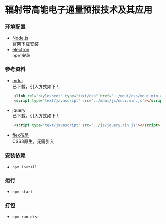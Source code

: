 # 辐射带高能电子通量预报技术及其应用

### 环境配置
- [Node.js](https://nodejs.org/en/download/) \
官网下载安装
- [electron](https://www.electronjs.org/docs) \
npm安装

### 参考资料
- [mdui](https://www.mdui.org/docs/introduction) \
已下载，引入方式如下 \
```html
    <link rel="stylesheet" type="text/css" href="../mdui/css/mdui.min.css">
    <script type="text/javascript" src="../mdui/js/mdui.min.js"></script>
```
- [jquery](https://www.runoob.com/jquery/jquery-tutorial.html) \
已下载，引入方式如下 \
```html
    <script type="text/javascript" src="../js/jquery.min.js"></script>
```
- [flex布局](http://www.ruanyifeng.com/blog/2015/07/flex-grammar.html?utm_source=tuicool) \
CSS3原生，无需引入

### 安装依赖
- `npm install`

### 运行
- `npm start`

### 打包
- `npm run dist`
